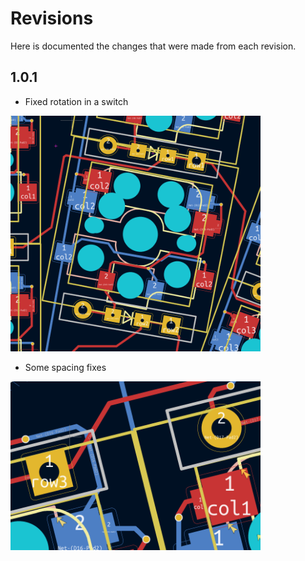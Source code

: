 # Revisions

Here is documented the changes that were made from each revision.

## 1.0.1

- Fixed rotation in a switch

<img src="./media/revs/1_0_1/switch_rotation.png" alt="Switch Rotation" width="400"/>

- Some spacing fixes

<img src="./media/revs/1_0_1/switch_spacing.png" alt="Switch Rotation" width="400"/>